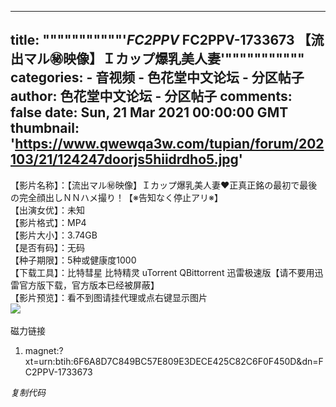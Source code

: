 
---
title: """""""""""'_FC2PPV_ FC2PPV-1733673 【流出マル㊙️映像】Ｉカップ爆乳美人妻'"""""""""""
categories: 
    - 音视频
    - 色花堂中文论坛 - 分区帖子
author: 色花堂中文论坛 - 分区帖子
comments: false
date: Sun, 21 Mar 2021 00:00:00 GMT
thumbnail: 'https://www.qwewqa3w.com/tupian/forum/202103/21/124247doorjs5hiidrdho5.jpg'
---

<div>   
【影片名称】：【流出マル㊙️映像】Ｉカップ爆乳美人妻❤️正真正銘の最初で最後の完全顔出しＮＮハメ撮り！【※告知なく停止アリ※】<br>
【出演女优】：未知<br>
【影片格式】：MP4<br>
【影片大小】：3.74GB<br>
【是否有码】：无码<br>
【种子期限】：5种或健康度1000<br>
【下载工具】：比特彗星 比特精灵 uTorrent QBittorrent 迅雷极速版【请不要用迅雷官方版下载，官方版本已经被屏蔽】<br>
【影片预览】：看不到图请挂代理或点右键显示图片<br>
<div>
<img src="https://www.qwewqa3w.com/tupian/forum/202103/21/124247doorjs5hiidrdho5.jpg" referrerpolicy="no-referrer">
<div class="tip tip_4 aimg_tip" id="aimg_948833_menu" style="position: absolute; display: none" disautofocus="true">
<div class="xs0">
<p><strong>FC2PPV-1733673.jpg</strong> <em class="xg1">(668.75 KB, 下载次数: 28)</em></p>
<p>
<a href="https://www.sehuatang.net/forum.php?mod=attachment&aid=OTQ4ODMzfGJkZDliNTVlfDE2MTYzODgwMzR8MHw0OTc3NDk%3D&nothumb=yes" target="_blank">下载附件</a>
</p>
<p class="xg1 y"><span title="2021-03-21 12:42">昨天 12:42</span> 上传</p>
</div>
<div class="tip_horn"></div>
</div>
</div>
<br>
磁力链接<br> <div class="blockcode"><div id="code_Vmt"><ol><li>magnet:?xt=urn:btih:6F6A8D7C849BC57E809E3DECE425C82C6F0F450D&dn=FC2PPV-1733673</li></ol></div><em onclick="if (!window.__cfRLUnblockHandlers) return false; copycode($('code_Vmt'));" data-cf-modified-e4de2e063d0428f2d379ce9c->复制代码</em></div><br>
  
</div>
            